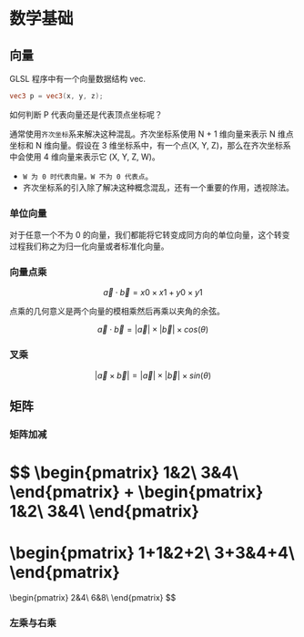 # 数学基础

## 向量

GLSL 程序中有一个向量数据结构 vec.

```glsl
vec3 p = vec3(x, y, z);
```

如何判断 P 代表向量还是代表顶点坐标呢？

通常使用`齐次坐标`系来解决这种混乱。齐次坐标系使用 N + 1 维向量来表示 N 维点坐标和 N 维向量。假设在 3 维坐标系中，有一个点(X, Y, Z)，那么在齐次坐标系中会使用 4 维向量来表示它 (X, Y, Z, W)。

- `W 为 0 时代表向量。W 不为 0 代表点`。
- 齐次坐标系的引入除了解决这种概念混乱，还有一个重要的作用，透视除法。

### 单位向量

对于任意一个不为 0 的向量，我们都能将它转变成同方向的单位向量，这个转变过程我们称之为归一化向量或者标准化向量。

### 向量点乘

$$
\vec{a} \cdot \vec{b}=x0 \times x1 + y0 \times y1
$$

点乘的几何意义是两个向量的模相乘然后再乘以夹角的余弦。

$$
\vec{a} \cdot \vec{b}= |\vec{a}| \times |\vec{b}| \times cos(θ)
$$

### 叉乘

$$
|\vec{a} \times \vec{b}| = |\vec{a}| \times |\vec{b}| \times sin(θ)
$$

## 矩阵

### 矩阵加减

$$
\begin{pmatrix}
1&2\\
3&4\\
\end{pmatrix}
+
\begin{pmatrix}
1&2\\
3&4\\
\end{pmatrix}
=
\begin{pmatrix}
1+1&2+2\\
3+3&4+4\\
\end{pmatrix}
=
\begin{pmatrix}
2&4\\
6&8\\
\end{pmatrix}
$$

### 左乘与右乘
